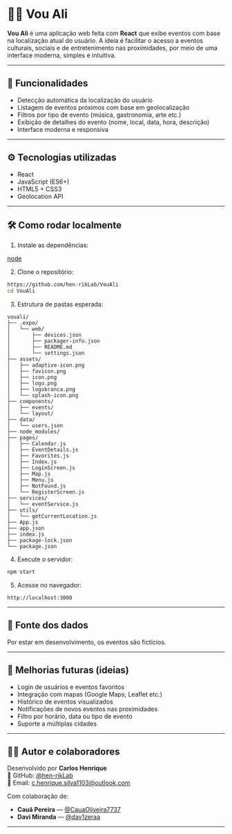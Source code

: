 # 📍📍 Vou Ali

**Vou Ali** é uma aplicação web feita com **React** que exibe eventos com base na localização atual do usuário. A ideia é facilitar o acesso a eventos culturais, sociais e de entretenimento nas proximidades, por meio de uma interface moderna, simples e intuitiva.
________________

## 🚀 Funcionalidades

* Detecção automática da localização do usuário  
* Listagem de eventos próximos com base em geolocalização  
* Filtros por tipo de evento (música, gastronomia, arte etc.)  
* Exibição de detalhes do evento (nome, local, data, hora, descrição)  
* Interface moderna e responsiva  
________________

## ⚙️ Tecnologias utilizadas

* React  
* JavaScript (ES6+)  
* HTML5 + CSS3  
* Geolocation API  
________________

## 🛠️ Como rodar localmente


1. Instale as dependências:

[node](https://nodejs.org/pt/download/current/) 


2. Clone o repositório:

```bash
https://github.com/hen-rikLab/VouAli
cd VouAli
```

3. Estrutura de pastas esperada:

```
vouali/
├── .expo/
│   └── web/
│       ├── devices.json
│       ├── packager-info.json
│       ├── README.md
│       └── settings.json
├── assets/
│   ├── adaptive-icon.png
│   ├── favicon.png
│   ├── icon.png
│   ├── logo.png
│   ├── logobranca.png
│   └── splash-icon.png
├── components/
│   ├── events/
│   └── layout/
├── data/
│   └── users.json
├── node_modules/
├── pages/
│   ├── Calendar.js
│   ├── EventDetails.js
│   ├── Favorites.js
│   ├── Index.js
│   ├── LoginScreen.js
│   ├── Map.js
│   ├── Menu.js
│   ├── NotFound.js
│   └── RegisterScreen.js
├── services/
│   └── eventService.js
├── utils/
│   └── getCurrentLocation.js
├── App.js
├── app.json
├── index.js
├── package-lock.json
└── package.json
```

4. Execute o servidor:

```bash
npm start
```

5. Acesse no navegador:

```
http://localhost:3000
```
________________

## 📁 Fonte dos dados

Por estar em desenvolvimento, os eventos são fictícios.  
________________

## 📌 Melhorias futuras (ideias)

* Login de usuários e eventos favoritos  
* Integração com mapas (Google Maps, Leaflet etc.)  
* Histórico de eventos visualizados  
* Notificações de novos eventos nas proximidades  
* Filtro por horário, data ou tipo de evento  
* Suporte a múltiplas cidades  
________________

## 🧑‍💻 Autor e colaboradores
Desenvolvido por **Carlos Henrique**  
💼 GitHub: [@hen-rikLab](https://github.com/hen-rikLab)  
📧 Email: c.henrique.silva1103@outlook.com

Com colaboração de:

- **Cauã Pereira** — [@CauaOliveira7737](https://github.com/CauaOliveira7737)  
- **Davi Miranda** — [@dav1zeraa](https://github.com/dav1zeraa)
_________________
